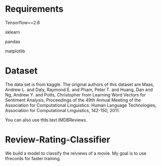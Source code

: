 # Requirements

Tensorflow==2.8

sklearn

pandas

matplotlib

# Dataset
The data set is from kaggle. The original authors of this dataset are Maas, Andrew L. and Daly, Raymond E. and Pham, Peter T. and Huang, Dan and Ng, Andrew Y. and Potts, Christopher from Learning Word Vectors for Sentiment Analysis, Proceedings of the 49th Annual Meeting of the Association for Computational Linguistics: Human Language Technologies, Association for Computational Linguistics, 142-150, 2011.

You can also use tfds.text.IMDBReviews.

# Review-Rating-Classifier

We build a model to classify the reiviews of a movie.
My goal is to use tfrecords for faster training.
